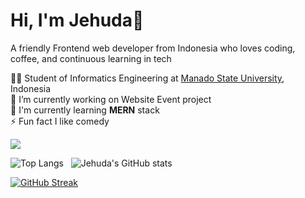 # Hi, I'm Jehuda👋

A friendly Frontend web developer from Indonesia who loves coding, coffee, and continuous learning in tech<br/>

👨‍🎓 Student of Informatics Engineering at [Manado State University](https://unima.ac.id/), Indonesia<br/>
🔭 I’m currently working on Website Event project<br/>
🌱 I'm currently learning <b>MERN</b> stack<br/>
⚡ Fun fact I like comedy<br/>

![](https://komarev.com/ghpvc/?username=Jehudavd&color=orange)

![Top Langs](https://github-readme-stats.vercel.app/api/top-langs/?username=Jehudavd&layout=compact&theme=great-gatsby)
&nbsp; ![Jehuda's GitHub stats](https://github-readme-stats.vercel.app/api?username=Jehudavd&show_icons=true&theme=great-gatsby)

[![GitHub Streak](https://streak-stats.demolab.com/?user=Jehudavd&theme=great-gatsby)](https://git.io/streak-stats)

